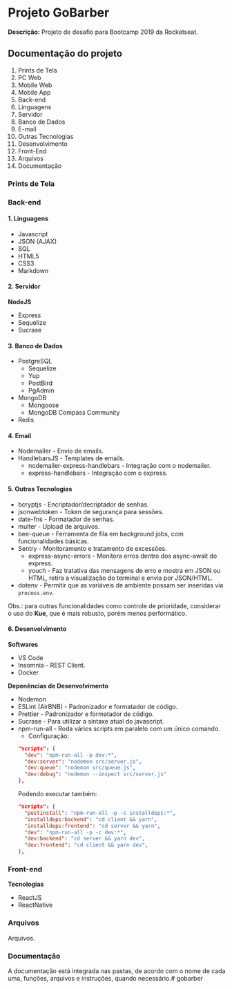 # Projeto GoBarber

**Descrição:** Projeto de desafio para Bootcamp 2019 da Rocketseat.

## Documentação do projeto

1. Prints de Tela
  1. PC Web
  2. Mobile Web
  3. Mobile App
2. Back-end
  1. Linguagens
  2. Servidor
  3. Banco de Dados
  4. E-mail
  5. Outras Tecnologias
  6. Desenvolvimento
3. Front-End
4. Arquivos
5. Documentação

### Prints de Tela

### Back-end

#### 1. Linguagens
* Javascript
* JSON (AJAX)
* SQL
* HTML5
* CSS3
* Markdown

#### 2. Servidor

**NodeJS**

* Express
* Sequelize
* Sucrase

#### 3. Banco de Dados

* PostgreSQL
  * Sequelize
  * Yup
  * PostBird
  * PgAdmin
* MongoDB
  * Mongoose
  * MongoDB Compass Community
* Redis

#### 4. Email

* Nodemailer - Envio de emails.
* HandlebarsJS - Templates de emails.
  * nodemailer-express-handlebars - Integração com o nodemailer.
  * express-handlebars - Integração com o express.

#### 5. Outras Tecnologias

* bcryptjs - Encriptador/decriptador de senhas.
* jsonwebtoken - Token de segurança para sessões.
* date-fns - Formatador de senhas.
* multer - Upload de arquivos.
* bee-queue - Ferramenta de fila em background jobs, com funcionalidades básicas.
* Sentry - Monitoramento e tratamento de excessões.
  * express-async-errors - Monitora erros dentro dos async-await do express.
  * youch - Faz tratativa das mensagens de erro e mostra em JSON ou HTML, retira a visualização do terminal e envia por JSON/HTML.
* dotenv - Permitir que as variáveis de ambiente possam ser inseridas via ```process.env```.

Obs.: para outras funcionalidades como controle de prioridade, considerar o uso do **Kue**, que é mais robusto, porém menos performático.

#### 6. Desenvolvimento

**Softwares**

* VS Code
* Insomnia - REST Client.
* Docker

**Depenências de Desenvolvimento**

* Nodemon
* ESLint (AirBNB) - Padronizador e formatador de código.
* Prettier - Padronizador e formatador de código.
* Sucrase - Para utilizar a sintaxe atual do javascript.
* npm-run-all - Roda vários scripts em paralelo com um único comando.
  * Configuração:
  ```json
  "scripts": {
    "dev": "npm-run-all -p dev:*",
    "dev:server": "nodemon src/server.js",
    "dev:queue": "nodemon src/queue.js",
    "dev:debug": "nodemon --inspect src/server.js"
  },
  ```
  Podendo executar também:
  ```json
  "scripts": {
    "postinstall": "npm-run-all -p -c installdeps:*",
    "installdeps:backend": "cd client && yarn",
    "installdeps:frontend": "cd server && yarn",
    "dev": "npm-run-all -p -c dev:*",
    "dev:backend": "cd server && yarn dev",
    "dev:frontend": "cd client && yarn dev",
  },
  ```

### Front-end

**Tecnologias**
* ReactJS
* ReactNative

### Arquivos

Arquivos.

### Documentação

A documentação está integrada nas pastas, de acordo com o nome de cada uma, funções, arquivos e instruções, quando necessário.# gobarber
